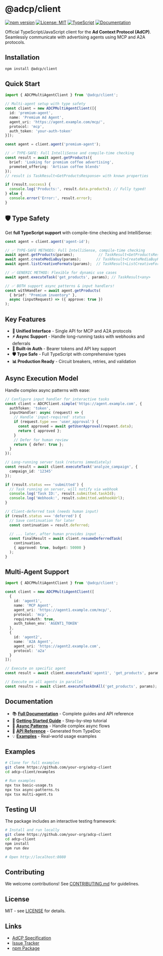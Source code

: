 # @adcp/client

[![npm version](https://badge.fury.io/js/@adcp%2Fclient.svg)](https://badge.fury.io/js/@adcp%2Fclient)
[![License: MIT](https://img.shields.io/badge/License-MIT-yellow.svg)](https://opensource.org/licenses/MIT)
[![TypeScript](https://img.shields.io/badge/TypeScript-Ready-blue.svg)](https://www.typescriptlang.org/)
[![Documentation](https://img.shields.io/badge/docs-GitHub%20Pages-blue)](https://your-org.github.io/adcp-client/)

Official TypeScript/JavaScript client for the **Ad Context Protocol (AdCP)**. Seamlessly communicate with advertising agents using MCP and A2A protocols.

## Installation

```bash
npm install @adcp/client
```

## Quick Start

```typescript
import { ADCPMultiAgentClient } from '@adcp/client';

// Multi-agent setup with type safety
const client = new ADCPMultiAgentClient([{
  id: 'premium-agent',
  name: 'Premium Ad Agent', 
  agent_uri: 'https://agent.example.com/mcp/',
  protocol: 'mcp',
  auth_token: 'your-auth-token'
}]);

const agent = client.agent('premium-agent');

// ✅ TYPE-SAFE: Full IntelliSense and compile-time checking
const result = await agent.getProducts({
  brief: 'Looking for premium coffee advertising',
  promoted_offering: 'Artisan coffee blends'
});
// result is TaskResult<GetProductsResponse> with known properties

if (result.success) {
  console.log('Products:', result.data.products); // Fully typed!
} else {
  console.error('Error:', result.error);
}
```

## 🛡️ Type Safety

Get **full TypeScript support** with compile-time checking and IntelliSense:

```typescript
const agent = client.agent('agent-id');

// ✅ TYPE-SAFE METHODS: Full IntelliSense, compile-time checking
await agent.getProducts(params);           // TaskResult<GetProductsResponse>
await agent.createMediaBuy(params);       // TaskResult<CreateMediaBuyResponse>
await agent.listCreativeFormats(params);  // TaskResult<ListCreativeFormatsResponse>

// ✅ GENERIC METHOD: Flexible for dynamic use cases  
await agent.executeTask('get_products', params); // TaskResult<any>

// ✅ BOTH support async patterns & input handlers!
const withHandler = await agent.getProducts(
  { brief: "Premium inventory" },
  async (inputRequest) => ({ approve: true })
);
```

## Key Features

- **🔗 Unified Interface** - Single API for MCP and A2A protocols
- **⚡ Async Support** - Handle long-running tasks with webhooks and deferrals
- **🔐 Built-in Auth** - Bearer tokens and API key support
- **🛡️ Type Safe** - Full TypeScript with comprehensive types
- **📊 Production Ready** - Circuit breakers, retries, and validation

## Async Execution Model

Handle complex async patterns with ease:

```typescript
// Configure input handler for interactive tasks
const client = ADCPClient.simple('https://agent.example.com', {
  authToken: 'token',
  inputHandler: async (request) => {
    // Handle 'input-required' status
    if (request.type === 'user_approval') {
      const approved = await getUserApproval(request.data);
      return { approved };
    }
    // Defer for human review
    return { defer: true };
  }
});

// Long-running server task (returns immediately)
const result = await client.executeTask('analyze_campaign', {
  campaign_id: '12345'
});

if (result.status === 'submitted') {
  // Task running on server, will notify via webhook
  console.log('Task ID:', result.submitted.taskId);
  console.log('Webhook:', result.submitted.webhookUrl);
}

// Client-deferred task (needs human input)
if (result.status === 'deferred') {
  // Save continuation for later
  const continuation = result.deferred;
  
  // ... later, after human provides input ...
  const finalResult = await client.resumeDeferredTask(
    continuation,
    { approved: true, budget: 50000 }
  );
}
```

## Multi-Agent Support

```typescript
import { ADCPMultiAgentClient } from '@adcp/client';

const client = new ADCPMultiAgentClient([
  { 
    id: 'agent1',
    name: 'MCP Agent',
    agent_uri: 'https://agent1.example.com/mcp/',
    protocol: 'mcp',
    requiresAuth: true,
    auth_token_env: 'AGENT1_TOKEN'
  },
  {
    id: 'agent2', 
    name: 'A2A Agent',
    agent_uri: 'https://agent2.example.com',
    protocol: 'a2a'
  }
]);

// Execute on specific agent
const result = await client.executeTask('agent1', 'get_products', params);

// Execute on all agents in parallel
const results = await client.executeTaskOnAll('get_products', params);
```

## Documentation

- 📚 **[Full Documentation](https://your-org.github.io/adcp-client/)** - Complete guides and API reference
- 🚀 **[Getting Started Guide](https://your-org.github.io/adcp-client/getting-started)** - Step-by-step tutorial
- 🔄 **[Async Patterns](https://your-org.github.io/adcp-client/async-patterns)** - Handle complex async flows
- 📖 **[API Reference](https://your-org.github.io/adcp-client/api)** - Generated from TypeDoc
- 💡 **[Examples](./examples/)** - Real-world usage examples

## Examples

```bash
# Clone for full examples
git clone https://github.com/your-org/adcp-client
cd adcp-client/examples

# Run examples
npx tsx basic-usage.ts
npx tsx async-patterns.ts
npx tsx multi-agent.ts
```

## Testing UI

The package includes an interactive testing framework:

```bash
# Install and run locally
git clone https://github.com/your-org/adcp-client
cd adcp-client
npm install
npm run dev

# Open http://localhost:8080
```

## Contributing

We welcome contributions! See [CONTRIBUTING.md](./CONTRIBUTING.md) for guidelines.

## License

MIT - see [LICENSE](./LICENSE) for details.

## Links

- [AdCP Specification](https://adcontextprotocol.org)
- [Issue Tracker](https://github.com/your-org/adcp-client/issues)
- [npm Package](https://www.npmjs.com/package/@adcp/client)